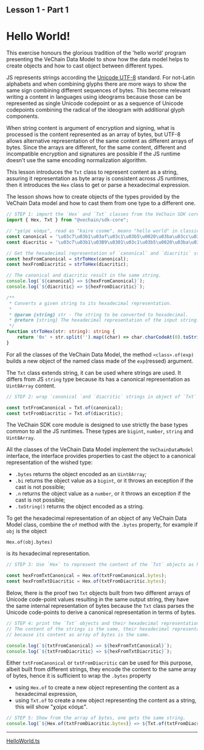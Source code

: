 ## Lesson 1 - Part 1

# Hello World!

This exercise honours the glorious tradition of the 'hello world' program presenting the VeChain Data Model
to show how the data model helps to create objects and how to cast object between different types.

JS represents strings according the [Unicode UTF-8](https://en.wikipedia.org/wiki/UTF-8) standard.
For not-Latin alphabets and when combining glyphs there are more ways to show the same sign combining different
sequences of bytes. This become relevant writing a content in languages using ideograms because those can be
represented as single Unicode codepoint or as a sequence of Unicode codepoints combining the radical of the ideogram
with additional glyph components.

When string content is argument of encryption and signing, what is processed is the content represented as
an array of bytes, but UTF-8 allows alternative representation of the same content as different arrays of bytes.
Since the arrays are different, for the same content, different and incompatible encryption and signatures are
possible if the JS runtime doesn't use the same encoding normalization algorithm.


This lesson introduces the `Txt` class to represent content as a string, assuring it representation as byte array
is consistent across JS runtimes, then it introduces the `Hex` class to get or parse a hexadecimal expression.

The lesson shows how to create objects of the types provided by the VeChain Data model and how to cast
them from one type to a different one.

```typescript
// STEP 1: import the `Hex` and `Txt` classes from the VeChain SDK core module.
import { Hex, Txt } from "@vechain/sdk-core";

// "χαίρε κόσμε", read as "kaire cosme", means "hello world" in classic Greek.
const canonical = '\u03c7\u03b1\u03af\u03c1\u03b5\u0020\u03ba\u03cc\u03c3\u03bc\u03b5';
const diacritic = '\u03c7\u03b1\u03B9\u0301\u03c1\u03b5\u0020\u03ba\u03bf\u0301\u03c3\u03bc\u03b5';

// Get the hexadecimal representation of `canonical` and `diacritic` strings.
const hexFromCanonical = strToHex(canonical);
const hexFromDiacritic = strToHex(diacritic);

// The canonical and diacritic result in the same string.
console.log(`${canonical} => ${hexFromCanonical}`);
console.log(`${diacritic} => ${hexFromDiacritic}`);
```

```typescript
/**
 * Converts a given string to its hexadecimal representation.
 *
 * @param {string} str - The string to be converted to hexadecimal.
 * @return {string} The hexadecimal representation of the input string.
 */
function strToHex(str: string): string {
    return '0x' + str.split('').map((char) => char.charCodeAt(0).toString(16).padStart(2, '0')).join('');
}
```

For all the classes of the VeChain Data Model,
the method `<class>.of(exp)`  builds a new object of the named class made of the `exp`(ressed) argument.

The `Txt` class extends string, it can be used where strings are used.
It differs from JS `string` type because its has a canonical representation as `Uint8Array` content.

```typescript
// STEP 2: wrap `canonical `and `diacritic` strings in object of `Txt` class.

const txtFromCanonical = Txt.of(canonical);
const txtFromDiacritic = Txt.of(diacritic);
```

The VeChain SDK core module is designed to use strictly the base types common to all the JS runtimes.
These types are `bigint`, `number`, `string` and `Uint8Array`.

All the classes of the VeChain Data Model implement the `VeChainDataModel` interface,
the interface provides properties to cast the object to a canonical representation of the wished type:
- `.bytes` returns the object encoded as an `Uint8Array`;
- `.bi` returns the object value as a `bigint`, or it throws an exception if the cast is not possible;
- `.n` returns the object value as a `number`, or it throws an exception if the cast is not possible;
- `.toString()` returns the object encoded as a string.

To get the hexadecimal representation of an object of any VeChain Data Model class, combine the
`of` method with the `.bytes` property, for example if `obj` is the object
  ```
  Hex.of(obj.bytes)
  ```
is its hexadecimal representation.

```typescript
// STEP 3: Use `Hex` to represent the content of the `Txt` objects as hexadecimal expression.

const hexFromTxtCanonical = Hex.of(txtFromCanonical.bytes);
const hexFromTxtDiacritic = Hex.of(txtFromDiacritic.bytes);
```

Below, there is the proof two `Txt` objects built from two different arrays of Unicode code-point values
resulting in the same output string, they have the same internal representation of bytes because
the `Txt` class parses the Unicode code-points to derive a canonical representation in terms of bytes. 

```typescript
// STEP 4: print the `Txt` objects and their hexadecimal representation.
// The content of the strings is the same, their hexadecimal representation is the same
// because its content as array of bytes is the same.

console.log(`${txtFromCanonical} => ${hexFromTxtCanonical}`);
console.log(`${txtFromDiacritic} => ${hexFromTxtDiacritic}`);
```

Either `txtFromCanonical` or `txtFromDiacritic` can be used for this purpose,
albeit built from different strings, they encode the content to the same array of bytes,
hence it is sufficient to wrap the `.bytes` property
- using `Hex.of` to create a new object representing the content as a hexadecimal expression,
- using `Txt.of` to create a new object representing the content as a string, this will show "χαίρε κόσμε".

```typescript
// STEP 5: Show from the array of bytes, one gets the same string.
console.log(`${Hex.of(txtFromDiacritic.bytes)} => ${Txt.of(txtFromDiacritic.bytes)}`);
```

---

[HelloWorld.ts](HelloWorld.ts)
